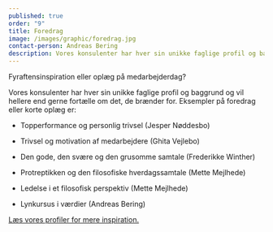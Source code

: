 ```yaml
---
published: true
order: "9"
title: Foredrag
image: /images/graphic/foredrag.jpg
contact-person: Andreas Bering
description: Vores konsulenter har hver sin unikke faglige profil og baggrund og vil hellere end gerne fortælle om det, de brænder for.
---
```


Fyraftensinspiration eller oplæg på medarbejderdag?  

Vores konsulenter har hver sin unikke faglige profil og baggrund og vil hellere end gerne fortælle om det, de brænder for. Eksempler på foredrag eller korte oplæg er:

- Topperformance og personlig trivsel (Jesper Nøddesbo)

- Trivsel og motivation af medarbejdere (Ghita Vejlebo)

- Den gode, den svære og den grusomme samtale (Frederikke Winther)

- Protreptikken og den filosofiske hverdagssamtale (Mette Mejlhede)

- Ledelse i et filosofisk perspektiv (Mette Mejlhede)

- Lynkursus i værdier (Andreas Bering)


[Læs vores profiler for mere inspiration.](/om-os/)